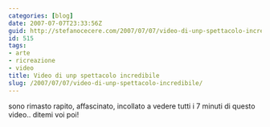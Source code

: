 ```yaml
---
categories: [blog]
date: 2007-07-07T23:33:56Z
guid: http://stefanocecere.com/2007/07/07/video-di-unp-spettacolo-incredibile/
id: 515
tags:
- arte
- ricreazione
- video
title: Video di unp spettacolo incredibile
slug: /2007/07/07/video-di-unp-spettacolo-incredibile/
---
```


sono rimasto rapito, affascinato, incollato a vedere tutti i 7 minuti di questo video.. ditemi voi poi!